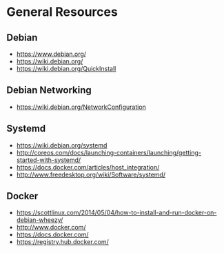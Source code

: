 General Resources
=================

Debian
------

* https://www.debian.org/
* https://wiki.debian.org/
* https://wiki.debian.org/QuickInstall

Debian Networking
-----------------

* https://wiki.debian.org/NetworkConfiguration

Systemd
-------

* https://wiki.debian.org/systemd
* http://coreos.com/docs/launching-containers/launching/getting-started-with-systemd/
* https://docs.docker.com/articles/host_integration/
* http://www.freedesktop.org/wiki/Software/systemd/

Docker
------

* https://scottlinux.com/2014/05/04/how-to-install-and-run-docker-on-debian-wheezy/
* http://www.docker.com/
* https://docs.docker.com/
* https://registry.hub.docker.com/
